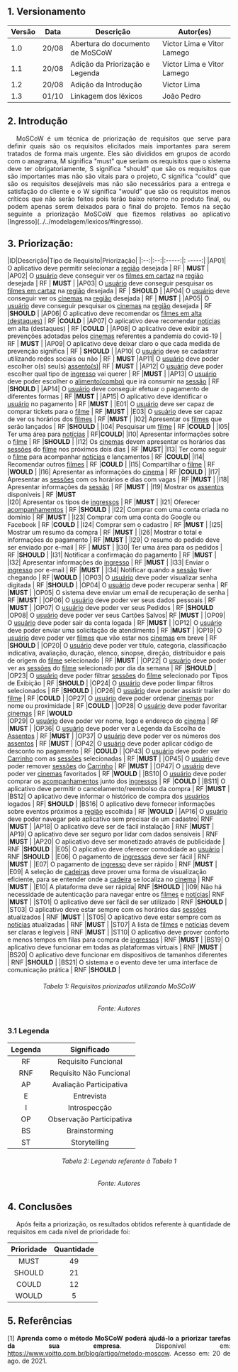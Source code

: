 ## 1. Versionamento

|Versão|Data|Descrição|Autor(es)|
|------|----|---------|---------|
|1.0|20/08|Abertura do documento de MoSCoW|Victor Lima e Vitor Lamego|
|1.1|20/08|Adição da Priorização e Legenda|Victor Lima e Vitor Lamego|
|1.2|20/08|Adição da Introdução|Victor Lima|
|1.3|01/10|Linkagem dos léxicos|João Pedro|

## 2. Introdução
<p style="text-align: justify; text-indent: 20px">MoSCoW é um técnica de priorização de requisitos que serve para definir quais são os requisitos elicitados mais importantes para serem tratados de forma mais urgente. Eles são divididos em grupos de acordo com o anagrama, M significa "must" que seriam os requisitos que o sistema deve ter obrigatoriamente, S significa "should" que são os requisitos que são importantes mas não são vitais para o projeto, C significa "could" que são os requisitos desejáveis mas não são necessários para a entrega e satisfação do cliente e o W significa "would" que são os requisitos menos críticos que não serão feitos pois terão baixo retorno no produto final, ou podem apenas serem deixados para o final do projeto. Temos na seção seguinte a priorização MoSCoW que fizemos relativas ao aplicativo [Ingresso](../../modelagem/lexicos/#ingresso).</p>


## 3. Priorização:

|ID|Descrição|Tipo de Requisito|Priorização| 
|:--:|:--:|:-----:|: -----:| 
|AP01| O aplicativo deve permitir selecionar a [região](../../modelagem/lexicos/#local) desejada | RF | <b>MUST</b> | 
|AP02| O [usuário](../../modelagem/lexicos/#usuario) deve conseguir ver os [filmes em cartaz](../../modelagem/lexicos/#filme-em-cartaz) na [região](../../modelagem/lexicos/#local) desejada | RF | <b>MUST</b> | 
|AP03| O [usuário](../../modelagem/lexicos/#usuario) deve conseguir pesquisar os [filmes em cartaz](../../modelagem/lexicos/#filme-em-cartaz) na [região](../../modelagem/lexicos/#local) desejada | RF | <b>SHOULD</b> | 
|AP04| O [usuário](../../modelagem/lexicos/#usuario) deve conseguir ver os [cinemas](../../modelagem/lexicos/#cinema) na [região](../../modelagem/lexicos/#local) desejada | RF | <b>MUST</b> | 
|AP05| O [usuário](../../modelagem/lexicos/#usuario) deve conseguir pesquisar os [cinemas](../../modelagem/lexicos/#cinema) na [região](../../modelagem/lexicos/#local) desejada | RF |<b>SHOULD</b>  | 
|AP06| O aplicativo deve recomendar os [filmes em alta (destaques)](../../modelagem/lexicos/#filme-em-alta) | RF |<b>COULD</b>  | 
|AP07| O aplicativo deve recomendar [notícias](../../modelagem/lexicos/#noticia) em alta (destaques) | RF |<b>COULD</b>  | 
|AP08| O aplicativo deve exibir as prevenções adotadas pelos [cinemas](../../modelagem/lexicos/#cinema) referentes a pandemia do covid-19 | RF | <b>MUST</b> | 
|AP09| O aplicativo deve deixar claro o que cada medida de prevenção significa | RF | <b>SHOULD</b> | 
|AP10| O [usuário](../../modelagem/lexicos/#usuario) deve se cadastrar utilizando redes sociais ou não | RF | <b>MUST</b> 
|AP11| O [usuário](../../modelagem/lexicos/#usuario) deve poder escolher o(s) seu(s) [assento(s)](../../modelagem/lexicos/#assento)| RF | <b>MUST</b> | 
|AP12| O [usuário](../../modelagem/lexicos/#usuario) deve poder escolher qual tipo de [ingresso](../../modelagem/lexicos/#ingresso) vai querer | RF |<b>MUST</b>  | 
|AP13| O [usuário](../../modelagem/lexicos/#usuario) deve poder escolher o [alimento(combo)](../../modelagem/lexicos/#acompanhamento) que irá consumir na [sessão](../../modelagem/lexicos/#sessao) | RF |<b>SHOULD</b>  | 
|AP14| O [usuário](../../modelagem/lexicos/#usuario) deve conseguir efetuar o pagamento de diferentes formas | RF |<b>MUST</b>  | 
|AP15| O aplicativo deve identificar o [usuário](../../modelagem/lexicos/#usuario) no pagamento | RF |<b>MUST</b>  | 
|E01| O [usuário](../../modelagem/lexicos/#usuario) deve ser capaz de comprar tickets para o [filme](../../modelagem/lexicos/#filme) | RF |<b>MUST</b>  | 
|E03| O [usuário](../../modelagem/lexicos/#usuario) deve ser capaz de ver os horários dos [filmes](../../modelagem/lexicos/#filme) | RF |<b>MUST</b> | 
|I02| Apresentar os [filmes](../../modelagem/lexicos/#filme) que serão lançados | RF |<b>SHOULD</b> | 
|I04| Pesquisar um [filme](../../modelagem/lexicos/#filme) | RF |<b>COULD</b>  |
|I05| Ter uma área para [notícias](../../modelagem/lexicos/#noticia) | RF|<b>COULD</b>| 
|I10| Apresentar informações sobre o [filme](../../modelagem/lexicos/#filme) | RF |<b>SHOULD</b>  | 
|I12| Os [cinemas](../../modelagem/lexicos/#cinema) devem apresentar os horários das [sessões](../../modelagem/lexicos/#sessao) do [filme](../../modelagem/lexicos/#filme) nos próximos dois dias | RF |<b>MUST</b>| 
|I13| Ter como seguir o [filme](../../modelagem/lexicos/#filme) para acompanhar [notícias](../../modelagem/lexicos/#noticia) e lançamentos | RF |<b>COULD</b>| 
|I14| Recomendar outros [filmes](../../modelagem/lexicos/#filme) | RF |<b>COULD</b> | 
|I15| Compartilhar o [filme](../../modelagem/lexicos/#filme) | RF |<b>WOULD</b>  | 
|I16| Apresentar as informações do [cinema](../../modelagem/lexicos/#cinema) | RF |<b>COULD</b>  | 
|I17| Apresentar as [sessões](../../modelagem/lexicos/#sessao) com os horários e dias com vagas | RF |<b>MUST</b>  | 
|I18| Apresentar informações da [sessão](../../modelagem/lexicos/#sessao) | RF |<b>MUST</b>  | 
|I19| Mostrar os [assentos](../../modelagem/lexicos/#assento) disponíveis | RF |<b>MUST</b>  
|I20| Apresentar os tipos de [ingressos](../../modelagem/lexicos/#ingresso) | RF |<b>MUST</b>  | 
|I21| Oferecer [acompanhamentos](../../modelagem/lexicos/#acompanhamento) | RF |<b>SHOULD</b>  | 
|I22| Comprar com uma conta criada no domínio | RF |<b>MUST</b>  | 
|I23| Comprar com uma conta do Google ou Facebook | RF |<b>COULD</b>  | 
|I24| Comprar sem o cadastro | RF |<b>MUST</b>  | 
|I25| Mostrar um resumo da compra | RF |<b>MUST</b>  |
|I26| Mostrar o total e informações do pagamento | RF |<b>MUST</b>   |
|I29| O resumo do pedido deve ser enviado por e-mail | RF | <b>MUST</b>  | 
|I30| Ter uma área para os pedidos | RF |<b>SHOULD</b>  |
|I31| Notificar a confirmação do pagamento | RF |<b>MUST</b>   |
|I32| Apresentar informações do [ingresso](../../modelagem/lexicos/#ingresso) | RF |<b>MUST</b>  | 
|I33| Enviar o [ingresso](../../modelagem/lexicos/#ingresso) por e-mail | RF |<b>MUST</b>  | 
|I34| Notificar quando a [sessão](../../modelagem/lexicos/#sessao) tiver chegando | RF |<b>WOULD</b>  | 
|OP03| O [usuário](../../modelagem/lexicos/#usuario) deve poder visualizar senha digitada | RF |<b>SHOULD</b>  | 
|OP04| O [usuário](../../modelagem/lexicos/#usuario) deve poder recuperar senha | RF |<b>MUST</b>  | 
|OP05| O sistema deve enviar um email de recuperação de senha | RF |<b>MUST</b>  | 
|OP06| O [usuário](../../modelagem/lexicos/#usuario) deve poder ver seus dados pessoais | RF |<b>MUST</b>  | 
|OP07| O [usuário](../../modelagem/lexicos/#usuario) deve poder ver seus Pedidos | RF |<b>SHOULD</b>  
|OP08| O [usuário](../../modelagem/lexicos/#usuario) deve poder ver seus Cartões Salvos| RF |<b>MUST</b>  | 
|OP09| O [usuário](../../modelagem/lexicos/#usuario) deve poder sair da conta logada | RF |<b>MUST</b>  | 
|OP12| O [usuário](../../modelagem/lexicos/#usuario) deve poder enviar uma solicitação de atendimento | RF |<b>MUST</b>  | 
|OP19| O [usuário](../../modelagem/lexicos/#usuario) deve poder ver [filmes](../../modelagem/lexicos/#filme) que vão estar nos [cinemas](../../modelagem/lexicos/#cinema) em breve | RF |<b>SHOULD</b>  | 
|OP20| O [usuário](../../modelagem/lexicos/#usuario) deve poder ver título, categoria, classificação indicativa, avaliação, duração, elenco, sinopse, direção, distribuidor e país de origem do [filme](../../modelagem/lexicos/#filme) selecionado | RF |<b>MUST</b>  | 
|OP22| O [usuário](../../modelagem/lexicos/#usuario) deve poder ver as [sessões](../../modelagem/lexicos/#sessao) do [filme](../../modelagem/lexicos/#filme) selecionado por dia da semana | RF |<b>SHOULD</b>  | 
|OP23| O [usuário](../../modelagem/lexicos/#usuario) deve poder filtrar [sessões](../../modelagem/lexicos/#sessao) do [filme](../../modelagem/lexicos/#filme) selecionado por Tipos de Exibição | RF |<b>SHOULD</b>  | 
|OP24| O [usuário](../../modelagem/lexicos/#usuario) deve poder limpar filtros selecionados | RF |<b>SHOULD</b>  | 
|OP26| O [usuário](../../modelagem/lexicos/#usuario) deve poder assistir trailer do [filme](../../modelagem/lexicos/#filme) | RF |<b>COULD</b>  | 
|OP27| O [usuário](../../modelagem/lexicos/#usuario) deve poder ordenar [cinemas](../../modelagem/lexicos/#cinema) por nome ou proximidade | RF |<b>COULD</b>  | 
|OP28| O [usuário](../../modelagem/lexicos/#usuario) deve poder favoritar [cinemas](../../modelagem/lexicos/#cinema) | RF |<b>WOULD</b>  
|OP29| O [usuário](../../modelagem/lexicos/#usuario) deve poder ver nome, logo e endereço do [cinema](../../modelagem/lexicos/#cinema) | RF |<b>MUST</b>  | 
|OP36| O [usuário](../../modelagem/lexicos/#usuario) deve poder ver a Legenda da Escolha de [Assentos](../../modelagem/lexicos/#assento) | RF |<b>MUST</b>  | 
|OP37| O [usuário](../../modelagem/lexicos/#usuario) deve poder ver os números dos [assentos](../../modelagem/lexicos/#assento) | RF |<b>MUST</b>  | 
|OP42| O [usuário](../../modelagem/lexicos/#usuario) deve poder aplicar código de desconto no pagamento | RF |<b>COULD</b>  | 
|OP43| O [usuário](../../modelagem/lexicos/#usuario) deve poder ver [Carrinho](../../modelagem/lexicos/#carrinho) com as [sessões](../../modelagem/lexicos/#sessao) selecionadas | RF |<b>MUST</b>  | 
|OP45| O [usuário](../../modelagem/lexicos/#usuario) deve poder remover [sessões](../../modelagem/lexicos/#sessao) do [Carrinho](../../modelagem/lexicos/#carrinho) | RF |<b>MUST</b>  |
|OP47| O [usuário](../../modelagem/lexicos/#usuario) deve poder ver [cinemas](../../modelagem/lexicos/#cinema) favoritados | RF |<b>WOULD</b>  | 
|BS10| O [usuário](../../modelagem/lexicos/#usuario) deve poder comprar os [acompanhamentos](../../modelagem/lexicos/#acompanhamento) junto dos [ingressos](../../modelagem/lexicos/#ingresso) | RF |<b>COULD</b>  | 
|BS11| O aplicativo deve permitir o cancelamento/reembolso da compra | RF |<b>MUST</b>  | 
|BS12| O aplicativo deve informar o histórico de compra dos [usuários](../../modelagem/lexicos/#usuario) logados | RF| <b>SHOULD</b>  | 
|BS16| O aplicativo deve fornecer informações sobre eventos próximos a [região](../../modelagem/lexicos/#local) escolhida | RF |<b>WOULD</b>  | 
|AP16| O [usuário](../../modelagem/lexicos/#usuario) deve poder navegar pelo aplicativo sem precisar de um cadastro| RNF |<b>MUST</b>  | 
|AP18| O aplicativo deve ser de fácil instalação | RNF |<b>MUST</b>  | 
|AP19| O aplicativo deve ser seguro por lidar com dados sensíveis | RNF |<b>MUST</b>  | 
|AP20| O aplicativo deve ser monetizado através de publicidade | RNF |<b>SHOULD</b>  | 
|E05| O aplicativo deve oferecer comodidade ao [usuário](../../modelagem/lexicos/#usuario) | RNF |<b>SHOULD</b>  | 
|E06| O pagamento de [ingressos](../../modelagem/lexicos/#ingresso) deve ser fácil | RNF |<b>MUST</b>  | 
|E07| O pagamento de [ingresso](../../modelagem/lexicos/#ingresso) deve ser rápido | RNF |<b>MUST</b>  | 
|E09| A seleção de [cadeiras](../../modelagem/lexicos/#assento) deve prover uma forma de visualização eficiente, para se entender onde a [cadeira](../../modelagem/lexicos/#assento) se localiza no [cinema](../../modelagem/lexicos/#cinema) | RNF |<b>MUST</b>  | 
|E10| A plataforma deve ser rápida| RNF |<b>SHOULD</b>  | 
|I09| Não há necessidade de autenticação para navegar entre os [filmes](../../modelagem/lexicos/#filme) e [notícias](../../modelagem/lexicos/#noticia)| RNF |<b>MUST</b> | 
|ST01| O aplicativo deve ser fácil de ser utilizado | RNF |<b>SHOULD</b>  | 
|ST03| O aplicativo deve estar sempre com os horários das [sessões](../../modelagem/lexicos/#sessao) atualizados | RNF |<b>MUST</b>  | 
|ST05| O aplicativo deve estar sempre com as [notícias](../../modelagem/lexicos/#noticia) atualizadas | RNF |<b>MUST</b>  | 
|ST07| A lista de [filmes](../../modelagem/lexicos/#filme) e [notícias](../../modelagem/lexicos/#noticia) devem ser claras e legíveis | RNF |<b>MUST</b>  | 
|ST10| O aplicativo deve prover conforto e menos tempos em filas para compra de [ingressos](../../modelagem/lexicos/#ingresso) | RNF |<b>MUST</b>  | 
|BS19| O aplicativo deve funcionar em todas as plataformas virtuais | RNF |<b>MUST</b>  | 
|BS20| O aplicativo deve funcionar em dispositivos de tamanhos diferentes | RNF |<b>SHOULD</b>  | 
|BS21| O sistema e o evento deve ter uma interface de comunicação prática | RNF |<b>SHOULD</b>  | 

<h6 align="center">Tabela 1: Requisitos priorizados utilizando MoSCoW</h6>
<h6 align="center">Fonte: Autores</h6>

### 3.1 Legenda
<center>

|Legenda|Significado| 
|:--:|:--:|
|RF|Requisito Funcional|
|RNF|Requisito Não Funcional|
|AP|Avaliação Participativa|
|E|Entrevista|
|I|Introspecção|
|OP|Observação Participativa|
|BS|Brainstorming|
|ST|Storytelling|

</center>

<h6 align="center">Tabela 2: Legenda referente à Tabela 1</h6>
<h6 align="center">Fonte: Autores</h6>


## 4. Conclusões

<p style="text-align: justify; text-indent: 20px">Após feita a priorização, os resultados obtidos referente à quantidade de requisitos em cada nível de prioridade foi:</p>

<center>

|Prioridade|Quantidade| 
|:--:|:--:|
|MUST|49|
|SHOULD|21|
|COULD|12|
|WOULD|5|


</center>


## 5. Referências
<p style="text-align: justify;">[1] <b>Aprenda como o método MoSCoW poderá ajudá-lo a priorizar tarefas da sua empresa</b>. Disponível em: <a href="https://www.voitto.com.br/blog/artigo/metodo-moscow" target="_blanck">https://www.voitto.com.br/blog/artigo/metodo-moscow</a>. Acesso em: 20 de ago. de 2021.</p>
